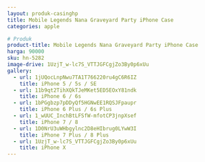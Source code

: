 ```yaml
---
layout: produk-casinghp
title: Mobile Legends Nana Graveyard Party iPhone Case
categories: apple

# Produk
product-title: Mobile Legends Nana Graveyard Party iPhone Case
harga: 90000
sku: hn-5282
image-drive: 1UzjT_w-lc7S_VTTJGFCgjZo3By0p6xUu
gallery:
  - url: 1jUQocLnpNwu7TA1T766220ru4gC6R6IZ
    title: iPhone 5 / 5s / SE
  - url: 11b9qt2TihXQkTJeMKet5ED5EOxY81ndk
    title: iPhone 6 / 6s
  - url: 1bPGgbzp7pDDyQf5HGNwEE1RQSJFpaupr
    title: iPhone 6 Plus / 6s Plus
  - url: 1_wUUC_InchBtLFSfW-mfotCP3jnpXsef
    title: iPhone 7 / 8
  - url: 1D0NrU3uWHbgylnc2D8eHIbrug0LYwW3I
    title: iPhone 7 Plus / 8 Plus
  - url: 1UzjT_w-lc7S_VTTJGFCgjZo3By0p6xUu
    title: iPhone X
---
```

